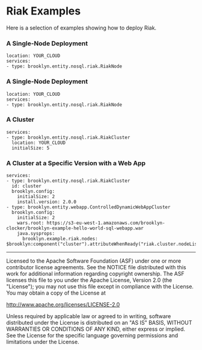 # Riak Examples

Here is a selection of examples showing how to deploy Riak.


### A Single-Node Deployment

```
location: YOUR_CLOUD
services:
- type: brooklyn.entity.nosql.riak.RiakNode
```


### A Single-Node Deployment

```
location: YOUR_CLOUD
services:
- type: brooklyn.entity.nosql.riak.RiakNode
```


### A Cluster

```
services:
- type: brooklyn.entity.nosql.riak.RiakCluster
  location: YOUR_CLOUD
  initialSize: 5
```


### A Cluster at a Specific Version with a Web App

```
services:
- type: brooklyn.entity.nosql.riak.RiakCluster
  id: cluster
  brooklyn.config:
    initialSize: 2
    install.version: 2.0.0
- type: brooklyn.entity.webapp.ControlledDynamicWebAppCluster
  brooklyn.config:
    initialSize: 2
    wars.root: https://s3-eu-west-1.amazonaws.com/brooklyn-clocker/brooklyn-example-hello-world-sql-webapp.war
    java.sysprops: 
      brooklyn.example.riak.nodes: $brooklyn:component("cluster").attributeWhenReady("riak.cluster.nodeList")
```

----
Licensed to the Apache Software Foundation (ASF) under one
or more contributor license agreements.  See the NOTICE file
distributed with this work for additional information
regarding copyright ownership.  The ASF licenses this file
to you under the Apache License, Version 2.0 (the
"License"); you may not use this file except in compliance
with the License.  You may obtain a copy of the License at

 http://www.apache.org/licenses/LICENSE-2.0

Unless required by applicable law or agreed to in writing,
software distributed under the License is distributed on an
"AS IS" BASIS, WITHOUT WARRANTIES OR CONDITIONS OF ANY
KIND, either express or implied.  See the License for the
specific language governing permissions and limitations
under the License.
